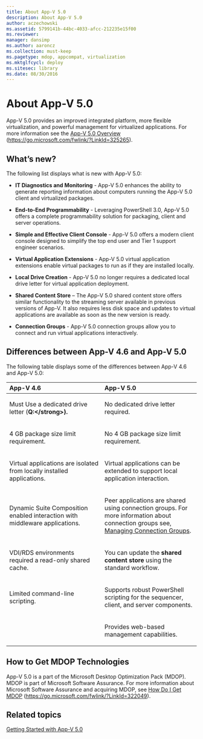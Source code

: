 ```yaml
---
title: About App-V 5.0
description: About App-V 5.0
author: aczechowski
ms.assetid: 5799141b-44bc-4033-afcc-212235e15f00
ms.reviewer: 
manager: dansimp
ms.author: aaroncz
ms.collection: must-keep
ms.pagetype: mdop, appcompat, virtualization
ms.mktglfcycl: deploy
ms.sitesec: library
ms.date: 08/30/2016
---
```



# About App-V 5.0


App-V 5.0 provides an improved integrated platform, more flexible virtualization, and powerful management for virtualized applications. For more information see the [App-V 5.0 Overview](https://go.microsoft.com/fwlink/?LinkId=325265) (https://go.microsoft.com/fwlink/?LinkId=325265).

## <a href="" id="what-s-new-"></a>What’s new?


The following list displays what is new with App-V 5.0:

-   **IT Diagnostics and Monitoring** - App-V 5.0 enhances the ability to generate reporting information about computers running the App-V 5.0 client and virtualized packages.

-   **End-to-End Programmability** - Leveraging PowerShell 3.0, App-V 5.0 offers a complete programmability solution for packaging, client and server operations.

-   **Simple and Effective Client Console** - App-V 5.0 offers a modern client console designed to simplify the top end user and Tier 1 support engineer scenarios.

-   **Virtual Application Extensions** - App-V 5.0 virtual application extensions enable virtual packages to run as if they are installed locally.

-   **Local Drive Creation** - App-V 5.0 no longer requires a dedicated local drive letter for virtual application deployment.

-   **Shared Content Store** – The App-V 5.0 shared content store offers similar functionality to the streaming server available in previous versions of App-V. It also requires less disk space and updates to virtual applications are available as soon as the new version is ready.

-   **Connection Groups** - App-V 5.0 connection groups allow you to connect and run virtual applications interactively.

## <a href="" id="bkmk-diff-46-50"></a>Differences between App-V 4.6 and App-V 5.0


The following table displays some of the differences between App-V 4.6 and App-V 5.0:

<table>
<colgroup>
<col width="50%" />
<col width="50%" />
</colgroup>
<thead>
<tr class="header">
<th align="left">App-V 4.6</th>
<th align="left">App-V 5.0</th>
</tr>
</thead>
<tbody>
<tr class="odd">
<td align="left"><p>Must Use a dedicated drive letter (<strong>Q:&lt;/strong&gt;).</p></td>
<td align="left"><p>No dedicated drive letter required.</p></td>
</tr>
<tr class="even">
<td align="left"><p>4 GB package size limit requirement.</p></td>
<td align="left"><p>No 4 GB package size limit requirement.</p></td>
</tr>
<tr class="odd">
<td align="left"><p>Virtual applications are isolated from locally installed applications.</p></td>
<td align="left"><p>Virtual applications can be extended to support local application interaction.</p></td>
</tr>
<tr class="even">
<td align="left"><p>Dynamic Suite Composition enabled interaction with middleware applications.</p></td>
<td align="left"><p>Peer applications are shared using connection groups. For more information about connection groups see, <a href="managing-connection-groups.md" data-raw-source="[Managing Connection Groups](managing-connection-groups.md)">Managing Connection Groups</a>.</p></td>
</tr>
<tr class="odd">
<td align="left"><p>VDI/RDS environments required a read-only shared cache.</p></td>
<td align="left"><p>You can update the <strong>shared content store</strong> using the standard workflow.</p></td>
</tr>
<tr class="even">
<td align="left"><p>Limited command-line scripting.</p></td>
<td align="left"><p>Supports robust PowerShell scripting for the sequencer, client, and server components.</p></td>
</tr>
<tr class="odd">
<td align="left"><p></p></td>
<td align="left"><p>Provides web-based management capabilities.</p></td>
</tr>
</tbody>
</table>

 

## How to Get MDOP Technologies


App-V 5.0 is a part of the Microsoft Desktop Optimization Pack (MDOP). MDOP is part of Microsoft Software Assurance. For more information about Microsoft Software Assurance and acquiring MDOP, see [How Do I Get MDOP](https://go.microsoft.com/fwlink/?LinkId=322049) (https://go.microsoft.com/fwlink/?LinkId=322049).






## Related topics


[Getting Started with App-V 5.0](getting-started-with-app-v-50--rtm.md)

 

 





